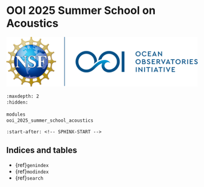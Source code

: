 # OOI 2025 Summer School on Acoustics

![OOI logo](../imgs/ooi_logo.png)

```{toctree}
:maxdepth: 2
:hidden:

modules
ooi_2025_summer_school_acoustics
```

```{include} ../readme.md
:start-after: <!-- SPHINX-START -->
```

## Indices and tables

- {ref}`genindex`
- {ref}`modindex`
- {ref}`search`
